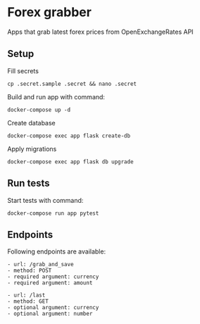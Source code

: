 # Forex grabber

Apps that grab latest forex prices from OpenExchangeRates API

## Setup

Fill secrets
```
cp .secret.sample .secret && nano .secret
```

Build and run app with command:
```
docker-compose up -d
```

Create database
```
docker-compose exec app flask create-db
```

Apply migrations
```
docker-compose exec app flask db upgrade
```

## Run tests

Start tests with command:
```
docker-compose run app pytest
```

## Endpoints

Following endpoints are available:

```
- url: /grab_and_save
- method: POST
- required argument: currency
- required argument: amount
```

```
- url: /last
- method: GET
- optional argument: currency
- optional argument: number
```
